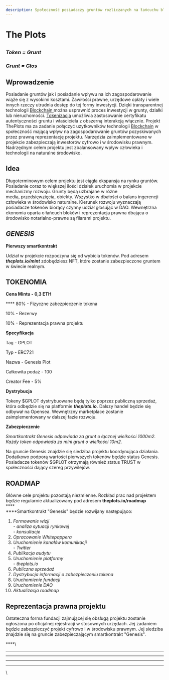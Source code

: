 ```yaml
---
description: Społeczność posiadaczy gruntów rozliczanych na łańcuchu bloków
---
```


# The Plots

##

### &#x20;                                                  _Token = Grunt_

### &#x20;                                                   _Grunt = Głos_

##

## Wprowadzenie

Posiadanie gruntów jak i posiadanie wpływu na ich zagospodarowanie wiąże się z wysokimi kosztami. Zawiłości prawne, urzędowe opłaty i wiele innych rzeczy utrudnia dostęp do tej formy inwestycji. Dzięki transparentnej technologii [Blockchain ](https://pl.wikipedia.org/wiki/Blockchain)można usprawnić proces inwestycji w grunty, działki lub nieruchomości. [Tokenizacja](https://pl.wikipedia.org/wiki/Tokenizacja) umożliwia zastosowanie certyfikatu autentyczności gruntu i właściciela z obszerną interakcją włącznie. Projekt ThePlots ma za zadanie połączyć użytkowników technologii [Blockchain](https://pl.wikipedia.org/wiki/Blockchain) w społeczność mającą wpływ na zagospodarowanie gruntów pozyskiwanych przez prawną reprezentację projektu. Narzędzia zaimplementowane w projekcie zabezpieczają inwestorów cyfrowo i w środowisku prawnym. Nadrzędnym celem projektu jest zbalansowany wpływ człowieka i technologii na naturalne środowisko.

## Idea

Długoterminowym celem projektu jest ciągła ekspansja na rynku gruntów. Posiadanie coraz to większej ilości działek uruchomia w projekcie mechanizmy rozwoju. Grunty będą uzbrajane w różne \
media, przedsięwzięcia, obiekty. Wszystko w dbałości o balans ingerencji człowieka w środowisko naturalne. Kierunek rozwoju wyznaczają posiadacze tokenów biorący czynny udział głosując w DAO. Wewnętrzna ekonomia oparta o łańcuch bloków i reprezentacja prawna dbająca o środowisko notarialno-prawne są filarami projektu.



## &#x20;     _GENESIS_

**Pierwszy smartkontrakt**&#x20;

Udział w projekcie rozpoczyna się od wybicia tokenów. Pod adresem _**theplots.io/mint**_ zdobędziesz  NFT, które zostanie zabezpieczone gruntem w świecie realnym.&#x20;

## &#x20;    **TOKENOMIA**                   &#x20;

&#x20;    **Cena Mintu - 0,3 ETH**

&#x20;    **** 80% - Fizyczne zabezpieczenie tokena&#x20;

&#x20;    10% - Rezerwy

&#x20;    10% - Reprezentacja prawna projektu

**Specyfikacja**

&#x20;    Tag - GPLOT

&#x20;    Typ - ERC721

&#x20;    Nazwa - Genesis Plot

&#x20;    Całkowita podaż - 100

&#x20;    Creator Fee - 5%

**Dystrybucja**

&#x20;    Tokeny $GPLOT dystrybuowane będą tylko poprzez publiczną sprzedaż, która odbędzie się na platformie _**theplots.io.**_ Dalszy handel będzie się odbywał na Opensea. Wewnętrzny marketplace zostanie zaimplementowany w dalszej fazie rozwoju.

**Zabezpieczenie**

&#x20;    _Smartkontrakt Genesis odpowiada za grunt o łącznej wielkości 1000m2._\
&#x20;    _Każdy token odpowiada za mini grunt o wielkości 10m2._

Na gruncie Genesis znajdzie się siedziba projektu koordynująca działania. Dodatkowo podporą wartości pierwszych tokenów będzie status Genesis. Posiadacze tokenów $GPLOT otrzymają również status TRUST w społeczności dający szereg przywilejów. &#x20;

## &#x20;    ROADMAP

Główne cele projektu pozostają niezmienne. Rozkład prac nad projektem będzie regularnie aktualizowany pod adresem **theplots.io/roadmap**\
****\
****Smartkontrakt "Genesis" będzie rozwijany następująco:

1. _Formowanie wizji_\
   _- analiza sytuacji rynkowej_\
   _- konsultacje_&#x20;
2. _Opracowanie Whitepappera_
3. _Uruchomienie kanałów komunikacji_\
   _- Twitter_
4. _Publikacja audytu_
5. _Uruchomienie platformy_\
   _- theplots.io_
6. _Publiczna sprzedaż_
7. _Dystrybucja informacji o zabezpieczeniu tokena_
8. _Uruchomienie fundacji_
9. _Uruchomienie DAO_
10. _Aktualizacja roadmap_

## &#x20;Reprezentacja prawna projektu

Ostateczna forma fundacji zajmującej się obsługą projektu zostanie ogłoszona po oficjalnej rejestracji w stosownych urzędach. Jej zadaniem będzie zabezpieczyć projekt cyfrowo i w środowisku prawnym. Jej siedziba znajdzie się na gruncie zabezpieczającym smartkontrakt "Genesis".&#x20;



****\
****

****

****



****

\




&#x20;   &#x20;

&#x20;   &#x20;

&#x20;   &#x20;

&#x20;   &#x20;

&#x20;



&#x20;&#x20;
